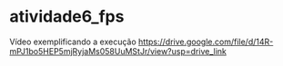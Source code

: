 # atividade6_fps

Vídeo exemplificando a execução
https://drive.google.com/file/d/14R-mPJ1bo5HEP5mjRyjaMs058UuMStJr/view?usp=drive_link
